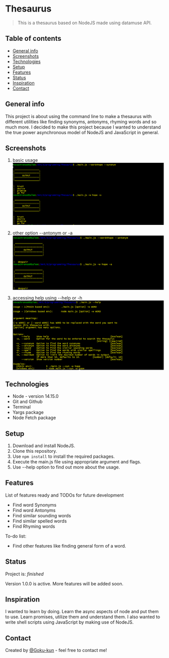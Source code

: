 # Thesaurus

> This is a thesaurus based on NodeJS made using datamuse API.

## Table of contents

* [General info](#general-info)
* [Screenshots](#screenshots)
* [Technologies](#technologies)
* [Setup](#setup)
* [Features](#features)
* [Status](#status)
* [Inspiration](#inspiration)
* [Contact](#contact)

## General info

This project is about using the command line to make a thesaurus with different utilities like finding synonyms, antonyms, rhyming words and so much more. I decided to make this project because I wanted to understand the true power asynchronous model of NodeJS and JavaScript in general.

## Screenshots

1. basic usage
![basic use](./resources/images/output-detailed.png)

2. other option --antonym or -a
![Antonym output](./resources/images/output-antonym.png)

3. accessing help using --help or -h
![help output](./resources/images/output-help.png)

## Technologies

* Node - version 14.15.0
* Git and Github
* Terminal
* Yargs package
* Node Fetch package

## Setup

1. Download and install NodeJS.
2. Clone this repository.
3. Use `npm install` to install the required packages. 
4. Execute the main.js file using appropriate argument and flags.
5. Use --help option to find out more about the usage.

## Features

List of features ready and TODOs for future development

* Find word Synonyms
* Find word Antonyms
* Find similar sounding words
* Find similar spelled words
* Find Rhyming words

To-do list:

* Find other features like finding general form of a word.

## Status

Project is: _finished_

Version 1.0.0 is active. More features will be added soon.

## Inspiration

I wanted to learn by doing. Learn the async aspects of node and put them to use. Learn promises, utilize them and understand them. I also wanted to write shell scripts using JavaScript by making use of NodeJS.

## Contact

Created by [@Goku-kun](https://github.com/Goku-kun) - feel free to contact me!
